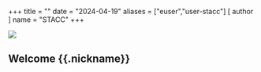 +++
title = ""
date = "2024-04-19"
aliases = ["euser","user-stacc"]
[ author ]
  name = "STACC"
+++


<div>
    <img class="avatar" src="{{ .picture }}"/>
    <h2>Welcome {{.nickname}}</h2>
</div>